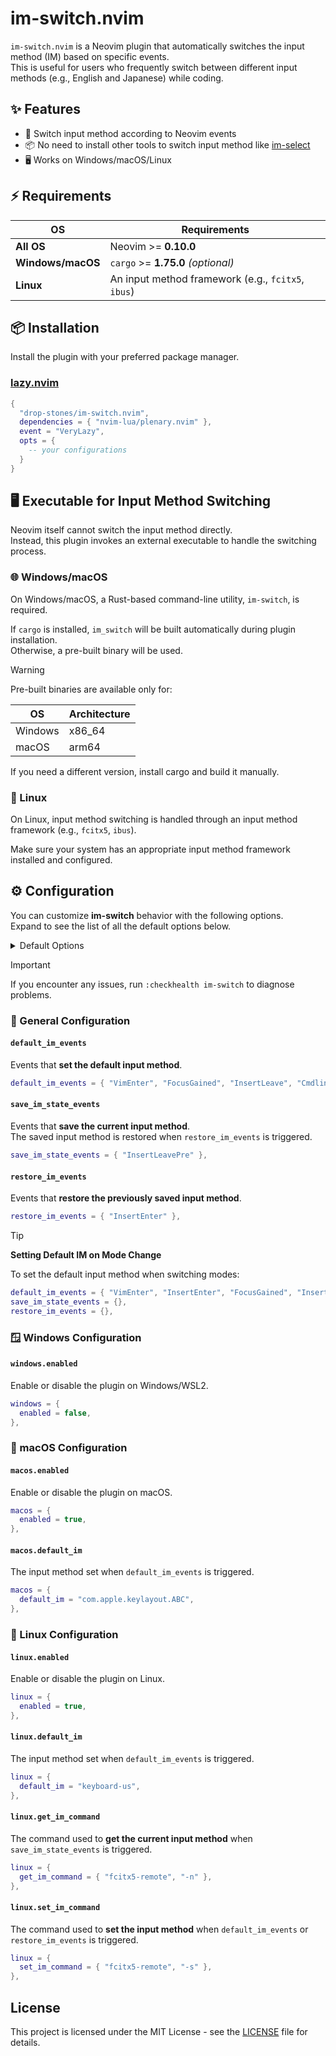 # im-switch.nvim

`im-switch.nvim` is a Neovim plugin that automatically switches the input method (IM) based on specific events.<br />
This is useful for users who frequently switch between different input methods (e.g., English and Japanese) while coding.

## ✨ Features

- 🔄 Switch input method according to Neovim events
- 📦 No need to install other tools to switch input method like [im-select](https://github.com/daipeihust/im-select)
- 🖥️  Works on Windows/macOS/Linux

## ⚡️ Requirements

| OS            | Requirements |
| ------------- | ------------ |
| **All OS**    | Neovim >= **0.10.0** |
| **Windows/macOS** | `cargo` >= **1.75.0** _(optional)_ |
| **Linux**     | An input method framework (e.g., `fcitx5`, `ibus`) |

## 📦 Installation

Install the plugin with your preferred package manager.

### [lazy.nvim](https://github.com/folke/lazy.nvim)

```lua
{
  "drop-stones/im-switch.nvim",
  dependencies = { "nvim-lua/plenary.nvim" },
  event = "VeryLazy",
  opts = {
    -- your configurations
  }
}
```

## 🖥️  Executable for Input Method Switching

Neovim itself cannot switch the input method directly.<br />
Instead, this plugin invokes an external executable to handle the switching process.

### 🌐 Windows/macOS

On Windows/macOS, a Rust-based command-line utility, `im-switch`, is required.

If `cargo` is installed, `im_switch` will be built automatically during plugin installation.<br />
Otherwise, a pre-built binary will be used.

> [!WARNING]
> Pre-built binaries are available only for:
>
> | OS      | Architecture |
> | ------- | ------------ |
> | Windows | x86_64       |
> | macOS   | arm64        |
>
> If you need a different version, install cargo and build it manually.

### 🐧 Linux

On Linux, input method switching is handled through an input method framework (e.g., `fcitx5`, `ibus`).<br />

Make sure your system has an appropriate input method framework installed and configured.

## ⚙️  Configuration

You can customize **im-switch** behavior with the following options.<br />
Expand to see the list of all the default options below.

<details><summary>Default Options</summary>

```lua
{
  -- Events that set the default input method.
  default_im_events = { "VimEnter", "FocusGained", "InsertLeave", "CmdlineLeave" },

  -- Events that save the current input method.
  save_im_state_events = { "InsertLeavePre" },
  
  -- Events that restore the previously saved input method.
  restore_im_events = { "InsertEnter" },

  -- Windows settings
  windows = {
    -- Enable or disable the plugin on Windows/WSL2.
    enabled = false,
  };
  
  -- macOS settings
  macos = {
    -- Enable or disable the plugin on macOS.
    enabled = false,

    -- The input method set when `default_im_events` is triggered.
    default_im = "",
  },
  
  -- Linux settings
  linux = {
    -- Enable or disable the plugin on Linux.
    enabled = false,

    -- The input method set when `default_im_events` is triggered.
    default_im = "",

    -- The command used to get the current input method when `save_im_state_events` is triggered.
    get_im_command = {},

    -- The command used to set the input method when `default_im_events` or `restore_im_events` is triggered.
    set_im_command = {},
  },
}
```

</details>

> [!important]
> If you encounter any issues, run `:checkhealth im-switch` to diagnose problems.

### 🔧 General Configuration

#### `default_im_events`

Events that **set the default input method**.

```lua
default_im_events = { "VimEnter", "FocusGained", "InsertLeave", "CmdlineLeave" }
```

#### `save_im_state_events`

Events that **save the current input method**.<br />
The saved input method is restored when `restore_im_events` is triggered.

```lua
save_im_state_events = { "InsertLeavePre" },
```

#### `restore_im_events`

Events that **restore the previously saved input method**.

```lua
restore_im_events = { "InsertEnter" },
```

> [!TIP]
> **Setting Default IM on Mode Change**
>
> To set the default input method when switching modes:
>
> ```lua
> default_im_events = { "VimEnter", "InsertEnter", "FocusGained", "InsertLeave", "CmdlineLeave" },
> save_im_state_events = {},
> restore_im_events = {},
> ```

### 🪟 Windows Configuration

#### `windows.enabled`

Enable or disable the plugin on Windows/WSL2.

```lua
windows = {
  enabled = false,
},
```

### 🍎 macOS Configuration

#### `macos.enabled`

Enable or disable the plugin on macOS.

```lua
macos = {
  enabled = true,
},
```

#### `macos.default_im`

The input method set when `default_im_events` is triggered.

```lua
macos = {
  default_im = "com.apple.keylayout.ABC",
},
```

### 🐧 Linux Configuration

#### `linux.enabled`

Enable or disable the plugin on Linux.

```lua
linux = {
  enabled = true,
},
```

#### `linux.default_im`

The input method set when `default_im_events` is triggered.

```lua
linux = {
  default_im = "keyboard-us",
},
```

#### `linux.get_im_command`

The command used to **get the current input method** when `save_im_state_events` is triggered.

```lua
linux = {
  get_im_command = { "fcitx5-remote", "-n" },
},
```

#### `linux.set_im_command`

The command used to **set the input method** when `default_im_events` or `restore_im_events` is triggered.

```lua
linux = {
  set_im_command = { "fcitx5-remote", "-s" },
},
```

## License

This project is licensed under the MIT License - see the [LICENSE](LICENSE) file for details.
